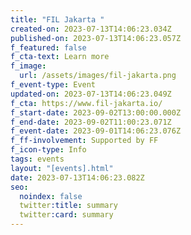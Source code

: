 ```yaml
---
title: "FIL Jakarta "
created-on: 2023-07-13T14:06:23.034Z
published-on: 2023-07-13T14:06:23.057Z
f_featured: false
f_cta-text: Learn more
f_image:
  url: /assets/images/fil-jakarta.png
f_event-type: Event
updated-on: 2023-07-13T14:06:23.049Z
f_cta: https://www.fil-jakarta.io/
f_start-date: 2023-09-02T13:00:00.000Z
f_end-date: 2023-09-02T11:00:23.071Z
f_event-date: 2023-09-01T14:06:23.076Z
f_ff-involvement: Supported by FF
f_icon-type: Info
tags: events
layout: "[events].html"
date: 2023-07-13T14:06:23.082Z
seo:
  noindex: false
  twitter:title: summary
  twitter:card: summary
---
```

